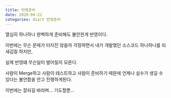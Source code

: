 ```yaml
---
title: 반영준비
date: 2020-04-22
categories: diart 반영준비
---
```

열심히 하나하나 완벽하게 준비해도 불안한게 반영이다.

이번에는 무슨 문제가 터지진 않을까 걱정하면서 내가 개발했던 소스코드 하나하나를 되새김질 하지만, 

실제 반영떄 무슨일이 벌어질지 모른다.

사람이 Merge하고 사람이 테스트하고 사람이 준비하기 때문에 언제나 실수가 생길 수 있다는 불안함을 안고 진행하게된다.

이번에는 잘되길 바라며... 기도할뿐...
